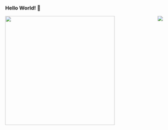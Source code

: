 ### Hello World! 👋
<img align="left" src="https://github-readme-stats.vercel.app/api?username=KuratasZ&show_icons=true"  width="350"/>
<img align="right" src="https://github-readme-stats.vercel.app/api/top-langs/?username=KuratasZ&layout=compact"  />
